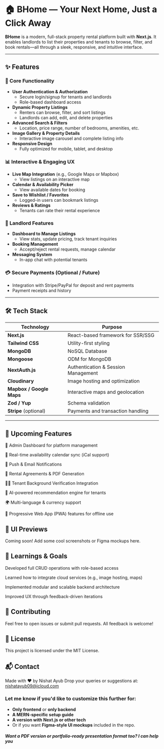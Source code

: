 # 🏠 BHome — Your Next Home, Just a Click Away

**BHome** is a modern, full-stack property rental platform built with **Next.js**. It enables landlords to list their properties and tenants to browse, filter, and book rentals—all through a sleek, responsive, and intuitive interface.

---

## ✨ Features

### 🧭 Core Functionality
- **User Authentication & Authorization**
  - Secure login/signup for tenants and landlords
  - Role-based dashboard access
- **Dynamic Property Listings**
  - Renters can browse, filter, and sort listings
  - Landlords can add, edit, and delete properties
- **Advanced Search & Filters**
  - Location, price range, number of bedrooms, amenities, etc.
- **Image Gallery & Property Details**
  - Interactive image carousel and complete listing info
- **Responsive Design**
  - Fully optimized for mobile, tablet, and desktop

### 📊 Interactive & Engaging UX
- **Live Map Integration** (e.g., Google Maps or Mapbox)
  - View listings on an interactive map
- **Calendar & Availability Picker**
  - View available dates for booking
- **Save to Wishlist / Favorites**
  - Logged-in users can bookmark listings
- **Reviews & Ratings**
  - Tenants can rate their rental experience

### 💼 Landlord Features
- **Dashboard to Manage Listings**
  - View stats, update pricing, track tenant inquiries
- **Booking Management**
  - Accept/reject rental requests, manage calendar
- **Messaging System**
  - In-app chat with potential tenants

### 💳 Secure Payments (Optional / Future)
- Integration with Stripe/PayPal for deposit and rent payments
- Payment receipts and history

---

## 🛠️ Tech Stack

| Technology       | Purpose                                      |
|------------------|----------------------------------------------|
| **Next.js**      | React-based framework for SSR/SSG            |
| **Tailwind CSS** | Utility-first styling                        |
| **MongoDB**      | NoSQL Database                               |
| **Mongoose**     | ODM for MongoDB                              |
| **NextAuth.js**  | Authentication & Session Management          |
| **Cloudinary**   | Image hosting and optimization               |
| **Mapbox / Google Maps** | Interactive maps and geolocation    |
| **Zod / Yup**    | Schema validation                            |
| **Stripe** (optional) | Payments and transaction handling     |

---

## 🧪 Upcoming Features

🏦 Admin Dashboard for platform management

📅 Real-time availability calendar sync (iCal support)

🔔 Push & Email Notifications

🧾 Rental Agreements & PDF Generation

🕵️‍♀️ Tenant Background Verification Integration

🧬 AI-powered recommendation engine for tenants

🌍 Multi-language & currency support

📱 Progressive Web App (PWA) features for offline use

## 📸 UI Previews
Coming soon! Add some cool screenshots or Figma mockups here.

## 🧠 Learnings & Goals
Developed full CRUD operations with role-based access

Learned how to integrate cloud services (e.g., image hosting, maps)

Implemented modular and scalable backend architecture

Improved UX through feedback-driven iterations

## 🤝 Contributing
Feel free to open issues or submit pull requests. All feedback is welcome!

## 📝 License
This project is licensed under the MIT License.

## 📬 Contact
Made with ❤️ by Nishat Ayub
Drop your queries or suggestions at: nishatayub09@icloud.com

### Let me know if you'd like to customize this further for:
- **Only frontend** or **only backend**
- **A MERN-specific setup guide**
- **A version with Next.js or other tech**
- Or if you want **Figma-style UI mockups** included in the repo.

##### Want a PDF version or portfolio-ready presentation format too? I can help you